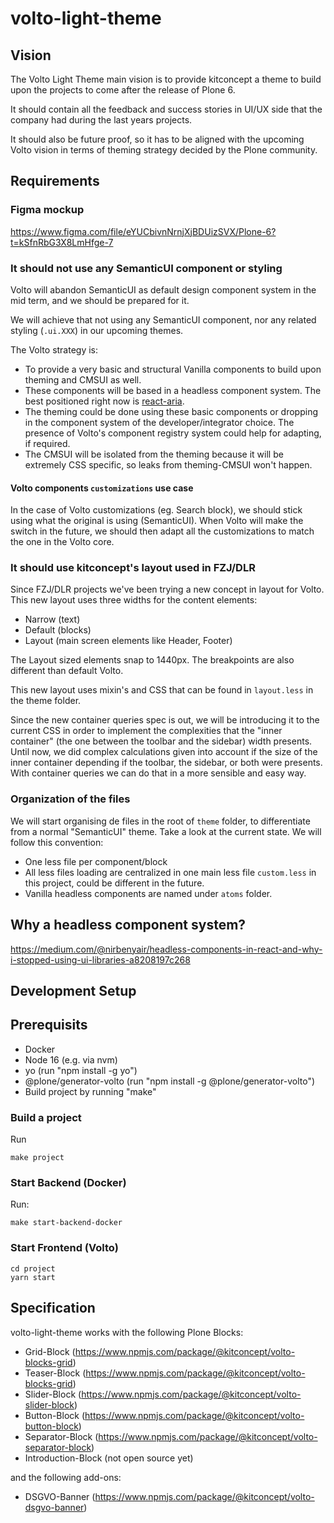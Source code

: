 # volto-light-theme

## Vision

The Volto Light Theme main vision is to provide kitconcept a theme to build upon the projects to come after the release of Plone 6.

It should contain all the feedback and success stories in UI/UX side that the company had during the last years projects.

It should also be future proof, so it has to be aligned with the upcoming Volto vision in terms of theming strategy decided by the Plone community.

## Requirements

### Figma mockup

https://www.figma.com/file/eYUCbivnNrnjXjBDUizSVX/Plone-6?t=kSfnRbG3X8LmHfge-7

### It should not use any SemanticUI component or styling

Volto will abandon SemanticUI as default design component system in the mid term, and we should be prepared for it.

We will achieve that not using any SemanticUI component, nor any related styling (`.ui.XXX`) in our upcoming themes.

The Volto strategy is:

- To provide a very basic and structural Vanilla components to build upon theming and CMSUI as well.
- These components will be based in a headless component system. The best positioned right now is [react-aria](https://react-spectrum.adobe.com/react-aria/).
- The theming could be done using these basic components or dropping in the component system of the developer/integrator choice. The presence of Volto's component registry system could help for adapting, if required.
- The CMSUI will be isolated from the theming because it will be extremely CSS specific, so leaks from theming-CMSUI won't happen.

#### Volto components `customizations` use case

In the case of Volto customizations (eg. Search block), we should stick using what the original is using (SemanticUI). When Volto will make the switch in the future, we should then adapt all the customizations to match the one in the Volto core.

### It should use kitconcept's layout used in FZJ/DLR

Since FZJ/DLR projects we've been trying a new concept in layout for Volto. This new layout uses three widths for the content elements:

- Narrow (text)
- Default (blocks)
- Layout (main screen elements like Header, Footer)

The Layout sized elements snap to 1440px. The breakpoints are also different than default Volto.

This new layout uses mixin's and CSS that can be found in `layout.less` in the theme folder.

Since the new container queries spec is out, we will be introducing it to the current CSS in order to implement the complexities that the "inner container" (the one between the toolbar and the sidebar) width presents. Until now, we did complex calculations given into account if the size of the inner container depending if the toolbar, the sidebar, or both were presents. With container queries we can do that in a more sensible and easy way.

### Organization of the files

We will start organising de files in the root of `theme` folder, to differentiate from a normal "SemanticUI" theme. Take a look at the current state. We will follow this convention:

- One less file per component/block
- All less files loading are centralized in one main less file `custom.less` in this project, could be different in the future.
- Vanilla headless components are named under `atoms` folder.


## Why a headless component system?

https://medium.com/@nirbenyair/headless-components-in-react-and-why-i-stopped-using-ui-libraries-a8208197c268


## Development Setup

## Prerequisits

- Docker
- Node 16 (e.g. via nvm)
- yo (run "npm install -g yo")
- @plone/generator-volto (run "npm install -g @plone/generator-volto")
- Build project by running "make"

### Build a project

Run

````
make project
````

### Start Backend (Docker)

Run:

````
make start-backend-docker
````

### Start Frontend (Volto)

````
cd project
yarn start
````

## Specification

volto-light-theme works with the following Plone Blocks:

- Grid-Block (https://www.npmjs.com/package/@kitconcept/volto-blocks-grid)
- Teaser-Block (https://www.npmjs.com/package/@kitconcept/volto-blocks-grid)
- Slider-Block (https://www.npmjs.com/package/@kitconcept/volto-slider-block)
- Button-Block (https://www.npmjs.com/package/@kitconcept/volto-button-block)
- Separator-Block (https://www.npmjs.com/package/@kitconcept/volto-separator-block)
- Introduction-Block (not open source yet)

and the following add-ons:

- DSGVO-Banner (https://www.npmjs.com/package/@kitconcept/volto-dsgvo-banner)
